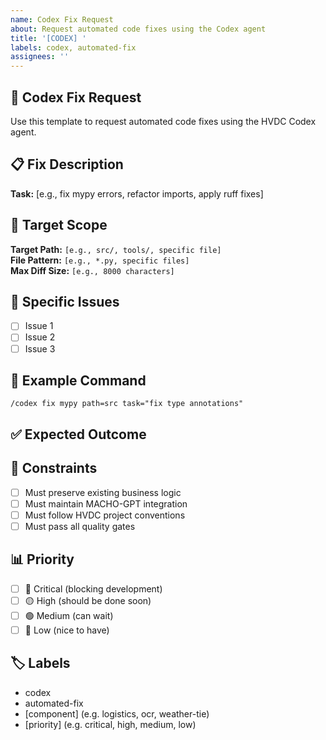 ```yaml
---
name: Codex Fix Request
about: Request automated code fixes using the Codex agent
title: '[CODEX] '
labels: codex, automated-fix
assignees: ''
---
```


## 🤖 Codex Fix Request

Use this template to request automated code fixes using the HVDC Codex agent.

## 📋 Fix Description
<!-- Describe what needs to be fixed -->

**Task:** [e.g., fix mypy errors, refactor imports, apply ruff fixes]

## 🎯 Target Scope
<!-- Specify what should be fixed -->

**Target Path:** `[e.g., src/, tools/, specific file]`  
**File Pattern:** `[e.g., *.py, specific files]`  
**Max Diff Size:** `[e.g., 8000 characters]`

## 🔧 Specific Issues
<!-- List specific issues that need to be addressed -->

- [ ] Issue 1
- [ ] Issue 2
- [ ] Issue 3

## 📝 Example Command
<!-- Example of how to trigger the fix -->

```
/codex fix mypy path=src task="fix type annotations"
```

## ✅ Expected Outcome
<!-- What should the fix accomplish? -->

## 🚫 Constraints
<!-- Any constraints or limitations -->

- [ ] Must preserve existing business logic
- [ ] Must maintain MACHO-GPT integration
- [ ] Must follow HVDC project conventions
- [ ] Must pass all quality gates

## 📊 Priority
<!-- How urgent is this fix? -->

- [ ] 🔴 Critical (blocking development)
- [ ] 🟡 High (should be done soon)
- [ ] 🟢 Medium (can wait)
- [ ] 🔵 Low (nice to have)

## 🏷️ Labels
<!-- Add relevant labels -->
- codex
- automated-fix
- [component] (e.g. logistics, ocr, weather-tie)
- [priority] (e.g. critical, high, medium, low)
